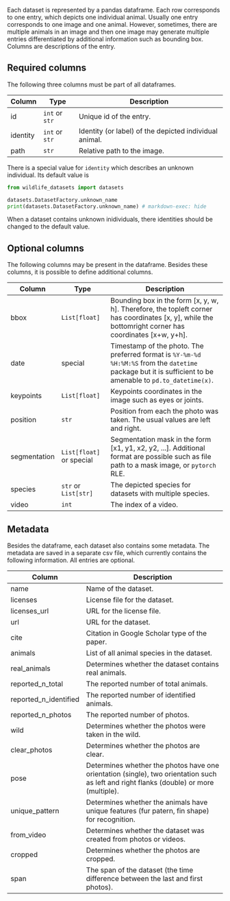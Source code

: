 Each dataset is represented by a pandas dataframe. Each row corresponds to one entry, which depicts one individual animal. Usually one entry corresponds to one image and one animal. However, sometimes, there are multiple animals in an image and then one image may generate multiple entries differentiated by additional information such as bounding box. Columns are descriptions of the entry.


## Required columns

The following three columns must be part of all dataframes.

| Column | Type | Description |
|--------|------|-------------|
| id | `int` or `str` | Unique id of the entry. |
| identity | `int` or `str` | Identity (or label) of the depicted individual animal. |
| path | `str` | Relative path to the image. |

There is a special value for `identity` which describes an unknown individual. Its default value is

```python exec="true" source="above" result="console"
from wildlife_datasets import datasets

datasets.DatasetFactory.unknown_name
print(datasets.DatasetFactory.unknown_name) # markdown-exec: hide
```

When a dataset contains unknown inidividuals, there identities should be changed to the default value.


## Optional columns

The following columns may be present in the dataframe. Besides these columns, it is possible to define additional columns.

| Column | Type | Description |
|--------|------|-------------|
| bbox | `List[float]` | Bounding box in the form [x, y, w, h]. Therefore, the topleft corner has coordinates [x, y], while the bottomright corner has coordinates [x+w, y+h]. |
| date | special | Timestamp of the photo. The preferred format is `%Y-%m-%d %H:%M:%S` from the `datetime` package but it is sufficient to be amenable to `pd.to_datetime(x)`. |
| keypoints | `List[float]` | Keypoints coordinates in the image such as eyes or joints. |
| position | `str` | Position from each the photo was taken. The usual values are left and right. |
| segmentation | `List[float]` or special | Segmentation mask in the form [x1, y1, x2, y2, ...]. Additional format are possible such as file path to a mask image, or `pytorch` RLE. |
| species | `str` or `List[str]` | The depicted species for datasets with multiple species. |
| video | `int` | The index of a video. |


## Metadata

Besides the dataframe, each dataset also contains some metadata. The metadata are saved in a separate csv file, which currently contains the following information. All entries are optional.

| Column | Description |
|--------|-------------|
| name | Name of the dataset. |
| licenses | License file for the dataset. |
| licenses_url | URL for the license file. |
| url | URL for the dataset. |
| cite | Citation in Google Scholar type of the paper. |
| animals | List of all animal species in the dataset. |
| real_animals | Determines whether the dataset contains real animals. |
| reported_n_total | The reported number of total animals. |
| reported_n_identified | The reported number of identified animals. |
| reported_n_photos | The reported number of photos. |
| wild | Determines whether the photos were taken in the wild. |
| clear_photos | Determines whether the photos are clear. |
| pose | Determines whether the photos have one orientation (single), two orientation such as left and right flanks (double) or more (multiple). |
| unique_pattern | Determines whether the animals have unique features (fur patern, fin shape) for recognition. |
| from_video | Determines whether the dataset was created from photos or videos. |
| cropped | Determines whether the photos are cropped. |
| span | The span of the dataset (the time difference between the last and first photos). |
